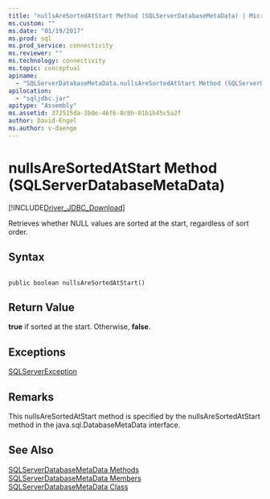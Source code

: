 ```yaml
---
title: "nullsAreSortedAtStart Method (SQLServerDatabaseMetaData) | Microsoft Docs"
ms.custom: ""
ms.date: "01/19/2017"
ms.prod: sql
ms.prod_service: connectivity
ms.reviewer: ""
ms.technology: connectivity
ms.topic: conceptual
apiname: 
  - "SQLServerDatabaseMetaData.nullsAreSortedAtStart Method (SQLServerDatabaseMetaData)"
apilocation: 
  - "sqljdbc.jar"
apitype: "Assembly"
ms.assetid: 372515da-3b0e-46f6-8c0b-01b1b45c5a2f
author: David-Engel
ms.author: v-daenge
---
```

# nullsAreSortedAtStart Method (SQLServerDatabaseMetaData)
[!INCLUDE[Driver_JDBC_Download](../../../includes/driver_jdbc_download.md)]

  Retrieves whether NULL values are sorted at the start, regardless of sort order.  
  
## Syntax  
  
```  
  
public boolean nullsAreSortedAtStart()  
```  
  
## Return Value  
 **true** if sorted at the start. Otherwise, **false**.  
  
## Exceptions  
 [SQLServerException](../../../connect/jdbc/reference/sqlserverexception-class.md)  
  
## Remarks  
 This nullsAreSortedAtStart method is specified by the nullsAreSortedAtStart method in the java.sql.DatabaseMetaData interface.  
  
## See Also  
 [SQLServerDatabaseMetaData Methods](../../../connect/jdbc/reference/sqlserverdatabasemetadata-methods.md)   
 [SQLServerDatabaseMetaData Members](../../../connect/jdbc/reference/sqlserverdatabasemetadata-members.md)   
 [SQLServerDatabaseMetaData Class](../../../connect/jdbc/reference/sqlserverdatabasemetadata-class.md)  
  
  
